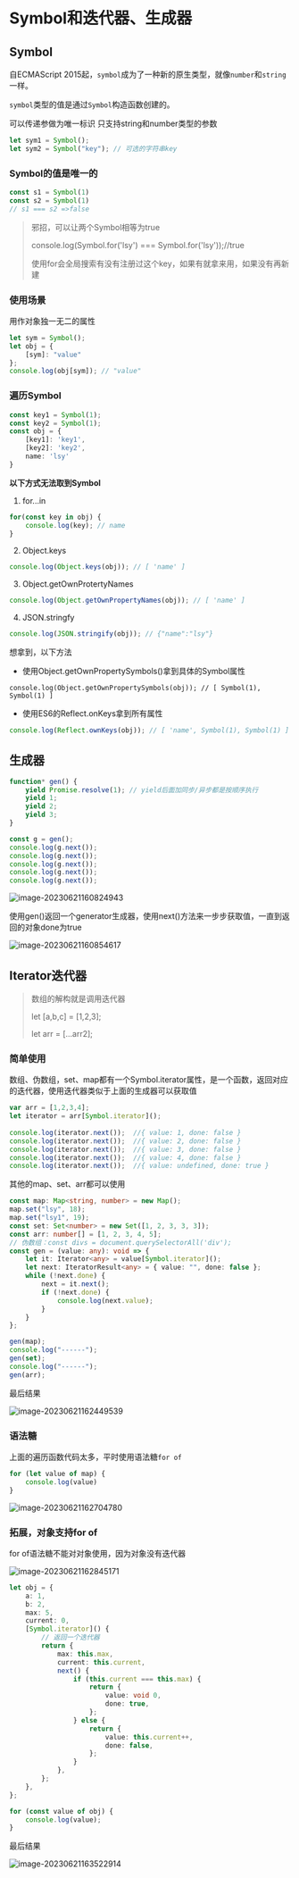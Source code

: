 # Symbol和迭代器、生成器

## Symbol

自ECMAScript 2015起，`symbol`成为了一种新的原生类型，就像`number`和`string`一样。

`symbol`类型的值是通过`Symbol`构造函数创建的。

可以传递参做为唯一标识 只支持string和number类型的参数

```ts
let sym1 = Symbol();
let sym2 = Symbol("key"); // 可选的字符串key
```

### Symbol的值是唯一的

```ts
const s1 = Symbol(1)
const s2 = Symbol(1)
// s1 === s2 =>false
```

> 邪招，可以让两个Symbol相等为true
>
> console.log(Symbol.for('lsy') === Symbol.for('lsy'));//true
>
> 使用for会全局搜索有没有注册过这个key，如果有就拿来用，如果没有再新建

### 使用场景

用作对象独一无二的属性

```ts
let sym = Symbol();
let obj = {
    [sym]: "value"
};
console.log(obj[sym]); // "value"
```

### 遍历Symbol

```ts
const key1 = Symbol(1);
const key2 = Symbol(1);
const obj = {
    [key1]: 'key1',
    [key2]: 'key2',
    name: 'lsy'
}
```

**以下方式无法取到Symbol**

1. for...in

```ts
for(const key in obj) {
    console.log(key); // name
}
```

2. Object.keys

```ts
console.log(Object.keys(obj)); // [ 'name' ]
```

3. Object.getOwnProtertyNames

```ts
console.log(Object.getOwnPropertyNames(obj)); // [ 'name' ]
```

4. JSON.stringfy

```ts
console.log(JSON.stringify(obj)); // {"name":"lsy"}
```

想拿到，以下方法

- 使用Object.getOwnPropertySymbols()拿到具体的Symbol属性

```
console.log(Object.getOwnPropertySymbols(obj)); // [ Symbol(1), Symbol(1) ]
```

- 使用ES6的Reflect.onKeys拿到所有属性

```ts
console.log(Reflect.ownKeys(obj)); // [ 'name', Symbol(1), Symbol(1) ]
```

## 生成器

```ts
function* gen() {
    yield Promise.resolve(1); // yield后面加同步/异步都是按顺序执行
    yield 1;
    yield 2;
    yield 3;
}

const g = gen();
console.log(g.next());
console.log(g.next());
console.log(g.next());
console.log(g.next());
console.log(g.next());
```

![image-20230621160824943](./assets/image-20230621160824943.png)

使用gen()返回一个generator生成器，使用next()方法来一步步获取值，一直到返回的对象done为true

![image-20230621160854617](./assets/image-20230621160854617.png)

## Iterator迭代器

> 数组的解构就是调用迭代器
>
> let [a,b,c] = [1,2,3];
>
> let arr = [...arr2];

### 简单使用

数组、伪数组，set、map都有一个Symbol.iterator属性，是一个函数，返回对应的迭代器，使用迭代器类似于上面的生成器可以获取值

```ts
var arr = [1,2,3,4];
let iterator = arr[Symbol.iterator]();
 
console.log(iterator.next());  //{ value: 1, done: false }
console.log(iterator.next());  //{ value: 2, done: false }
console.log(iterator.next());  //{ value: 3, done: false }
console.log(iterator.next());  //{ value: 4, done: false }
console.log(iterator.next());  //{ value: undefined, done: true }
```

其他的map、set、arr都可以使用

```ts
const map: Map<string, number> = new Map();
map.set("lsy", 18);
map.set("lsy1", 19);
const set: Set<number> = new Set([1, 2, 3, 3, 3]);
const arr: number[] = [1, 2, 3, 4, 5];
// 伪数组：const divs = document.querySelectorAll('div');
const gen = (value: any): void => {
	let it: Iterator<any> = value[Symbol.iterator]();
	let next: IteratorResult<any> = { value: "", done: false };
	while (!next.done) {
		next = it.next();
		if (!next.done) {
			console.log(next.value);
		}
	}
};

gen(map);
console.log("------");
gen(set);
console.log("------");
gen(arr);
```

最后结果

![image-20230621162449539](./assets/image-20230621162449539.png)

### 语法糖

上面的遍历函数代码太多，平时使用语法糖`for of`

```ts
for (let value of map) {
    console.log(value)
}
```

![image-20230621162704780](./assets/image-20230621162704780.png)

### 拓展，对象支持for of

for of语法糖不能对对象使用，因为对象没有迭代器

![image-20230621162845171](./assets/image-20230621162845171.png)

```ts
let obj = {
	a: 1,
	b: 2,
	max: 5,
	current: 0,
	[Symbol.iterator]() {
		// 返回一个迭代器
		return {
			max: this.max,
			current: this.current,
			next() {
				if (this.current === this.max) {
					return {
						value: void 0,
						done: true,
					};
				} else {
					return {
						value: this.current++,
						done: false,
					};
				}
			},
		};
	},
};

for (const value of obj) {
	console.log(value);
}
```

最后结果

![image-20230621163522914](./assets/image-20230621163522914.png)